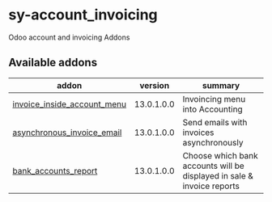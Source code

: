 # sy-account_invoicing
Odoo account and invoicing Addons

[//]: # (addons)

Available addons
----------------
addon | version | summary
--- | --- | ---
[invoice_inside_account_menu](invoice_inside_account_menu/) | 13.0.1.0.0 | Invoincing menu into Accounting
[asynchronous_invoice_email](asynchronous_invoice_email/) | 13.0.1.0.0 | Send emails with invoices asynchronously
[bank_accounts_report](bank_accounts_report/) | 13.0.1.0.0 | Choose which bank accounts will be displayed in sale & invoice reports

[//]: # (end addons)
